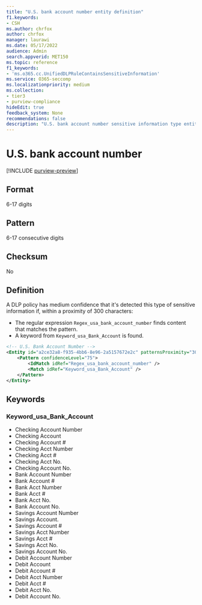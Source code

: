 ```yaml
---
title: "U.S. bank account number entity definition"
f1.keywords:
- CSH
ms.author: chrfox
author: chrfox
manager: laurawi
ms.date: 05/17/2022
audience: Admin
search.appverid: MET150
ms.topic: reference
f1_keywords:
- 'ms.o365.cc.UnifiedDLPRuleContainsSensitiveInformation'
ms.service: O365-seccomp
ms.localizationpriority: medium
ms.collection:
- tier3
- purview-compliance
hideEdit: true
feedback_system: None
recommendations: false
description: "U.S. bank account number sensitive information type entity definition."
---
```


# U.S. bank account number

[!INCLUDE [purview-preview](../includes/purview-preview.md)]

## Format

6-17 digits

## Pattern

6-17 consecutive digits

## Checksum

No

## Definition

A DLP policy has medium confidence that it's detected this type of sensitive information if, within a proximity of 300 characters:

- The regular expression `Regex_usa_bank_account_number` finds content that matches the pattern.
- A keyword from `Keyword_usa_Bank_Account` is found.

```xml
<!-- U.S. Bank Account Number -->
<Entity id="a2ce32a8-f935-4bb6-8e96-2a5157672e2c" patternsProximity="300" recommendedConfidence="75">
    <Pattern confidenceLevel="75">
        <IdMatch idRef="Regex_usa_bank_account_number" />
        <Match idRef="Keyword_usa_Bank_Account" />
    </Pattern>
</Entity>
```

## Keywords

### Keyword_usa_Bank_Account

- Checking Account Number
- Checking Account
- Checking Account #
- Checking Acct Number
- Checking Acct #
- Checking Acct No.
- Checking Account No.
- Bank Account Number
- Bank Account #
- Bank Acct Number
- Bank Acct #
- Bank Acct No.
- Bank Account No.
- Savings Account Number
- Savings Account.
- Savings Account #
- Savings Acct Number
- Savings Acct #
- Savings Acct No.
- Savings Account No.
- Debit Account Number
- Debit Account
- Debit Account #
- Debit Acct Number
- Debit Acct #
- Debit Acct No.
- Debit Account No.
